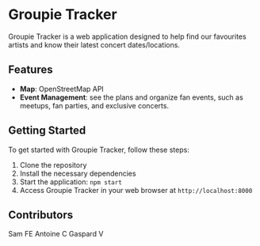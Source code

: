 # Groupie Tracker

Groupie Tracker is a web application designed to help find our favourites artists and know their latest concert dates/locations.

## Features

- **Map**: OpenStreetMap API
- **Event Management**: see the plans and organize fan events, such as meetups, fan parties, and exclusive concerts.

## Getting Started

To get started with Groupie Tracker, follow these steps:

1. Clone the repository
2. Install the necessary dependencies
3. Start the application: `npm start`
4. Access Groupie Tracker in your web browser at `http://localhost:8000`

## Contributors

Sam FE
Antoine C
Gaspard V

